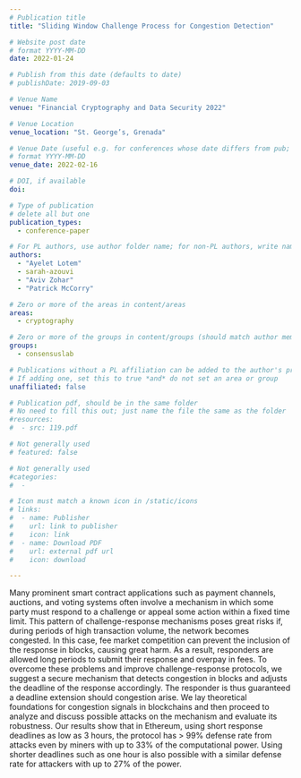 ```yaml
---
# Publication title
title: "Sliding Window Challenge Process for Congestion Detection"

# Website post date
# format YYYY-MM-DD
date: 2022-01-24

# Publish from this date (defaults to date)
# publishDate: 2019-09-03

# Venue Name
venue: "Financial Cryptography and Data Security 2022"

# Venue Location
venue_location: "St. George’s, Grenada"

# Venue Date (useful e.g. for conferences whose date differs from pub; defaults to date)
# format YYYY-MM-DD
venue_date: 2022-02-16

# DOI, if available
doi:

# Type of publication
# delete all but one
publication_types:
  - conference-paper

# For PL authors, use author folder name; for non-PL authors, write name as in paper within ""
authors:
  - "Ayelet Lotem"
  - sarah-azouvi
  - "Aviv Zohar"
  - "Patrick McCorry"

# Zero or more of the areas in content/areas
areas:
  - cryptography

# Zero or more of the groups in content/groups (should match author membership)
groups:
  - consensuslab

# Publications without a PL affiliation can be added to the author's profile without showing up elsewhere
# If adding one, set this to true *and* do not set an area or group
unaffiliated: false

# Publication pdf, should be in the same folder
# No need to fill this out; just name the file the same as the folder
#resources:
#  - src: 119.pdf

# Not generally used
# featured: false

# Not generally used
#categories:
#  -

# Icon must match a known icon in /static/icons
# links:
#  - name: Publisher
#    url: link to publisher
#    icon: link
#  - name: Download PDF
#    url: external pdf url
#    icon: download

---
```


Many prominent smart contract applications such as payment channels, auctions, and voting systems often involve a mechanism in which some party must respond to a challenge or appeal some action within a fixed time limit. This pattern of challenge-response mechanisms poses great risks if, during periods of high transaction volume, the network becomes congested. In this case, fee market competition can prevent the inclusion of the response in blocks, causing great harm. As a result, responders are allowed long periods to submit their response and overpay in fees. To overcome these problems and improve challenge-response protocols, we suggest a secure mechanism that detects congestion in blocks and adjusts the deadline of the response accordingly. The responder is thus guaranteed a deadline extension should congestion arise. We lay theoretical foundations for congestion signals in blockchains and then proceed to analyze and discuss possible attacks on the mechanism and evaluate its robustness. Our results show that in Ethereum, using short response deadlines as low as 3 hours, the protocol has > 99% defense rate from attacks even by miners with up to 33% of the computational power. Using shorter deadlines such as one hour is also possible with a similar defense rate for attackers with up to 27% of the power.

